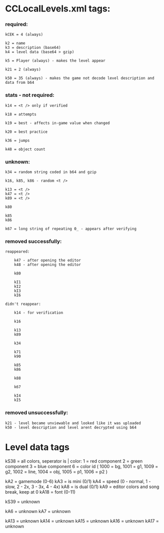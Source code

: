 # CCLocalLevels.xml tags:

### required:

    kCEK = 4 (always)

    k2 = name
    k3 = description (base64)
    k4 = level data (base64 > gzip)

    k5 = Player (always) - makes the level appear

    k21 = 2 (always)

    k50 = 35 (always) - makes the game not decode level description and data from b64



### stats - not required:

    k14 = <t /> only if verified

    k18 = attempts

    k19 = best - affects in-game value when changed

    k20 = best practice

    k36 = jumps

    k48 = object count

### unknown:

    k34 = random string coded in b64 and gzip

    k16, k85, k86 - random <t />

    k13 = <t />
    k47 = <t />
    k89 = <t />

    k80

    k85
    k86

    k67 = long string of repeating 0_ - appears after verifying



### removed successfully:

    reappeared:

        k47 - after opening the editor
        k48 - after opening the editor

        k80

        kI1
        kI2
        kI3
        kI6

    didn't reappear:

        k14 - for verification

        k16

        k13
        k89

        k34

        k71
        k90

        k85
        k86

        k88

        k67

        kI4
        kI5

### removed unsuccessfully:

    k21 - level became unviewable and looked like it was uploaded
    k50 - level description and level arent decrypted using b64



# Level data tags

kS38 = all colors, seperator is |
color:
    1 = red component
    2 = green component
    3 = blue component
    6 = color id (
        1000 = bg,
        1001 = g1,
        1009 = g2,
        1002 = line,
        1004 = obj,
        1005 = p1,
        1006 = p2
    )

kA2 = gamemode (0-6)
kA3 = is mini (0/1)
kA4 = speed (0 - normal, 1 - slow, 2 - 2x, 3 - 3x, 4 - 4x)
kA8 = is dual (0/1)
kA9 = editor colors and song break, keep at 0
kA18 = font (0-11)



kS39 = unknown

kA6 = unknown
kA7 = unknown

kA13 = unknown
kA14 = unknown
kA15 = unknown
kA16 = unknown
kA17 = unknown